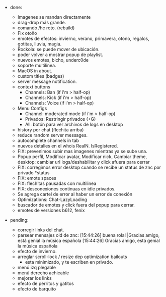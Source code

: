 * done:
    - Imagenes se mandan directamente
    - drag-drop más grande.
    - comando /hc roto. (rebuild)
    - Fix otoño
    - emotes de efectos: invierno, verano, primavera, otono, regalos, gotitas, lluvia, magia.
    - Rockola: se puede mover de ubicación.
    - poder volver a mostrar popup de playlist.
    - nuevos emotes, bicho, underc0de
    - soporte multilinea.
    - MacOS in about.
    - custom titles (badges)
    - server message notification.
    - context buttons
      * Channels: Ban (if i'm > half-op)
      * Channels: Kick (if i'm > half-op)
      * Channels: Voice (if i'm > half-op)
    - Menu Configs
      * Channel: moderated mode (if i'm > half-op)
      * Privados: Restringir privados (+G)
      * All: botón para ver archivos de logs en desktop
    - history por chat (flechita arriba)
    - reduce random server messages.
    - autocomplete channels in tab
    - nuevos detalles en el whois RealN. IsRegistered.
    - FIX: prevenimos subir mas imagenes mientras ya se sube una.
    - Popup perfil, Modificar avatar, Modificar nick, Cambiar theme, desktop: cambiar url logs/deshabilitar y click afuera para cerrar
    - FIX: corregimos error desktop cuando se recibe un status de znc por privado *status
    - FIX: emote spaces
    - FIX: flechitas pausadas con multilinea
    - FIX: desconexiones continuas en idle privados.
    - Se agrega cartel de error al haber un error de conexión
    - Optimizations: Chat-LazyLoading
    - buscador de emotes y click fuera del popup para cerrar.
    - emotes de versiones b612, fenix
      
* pending:
    - corregir links del chat.
    - parsear mensajes old de znc: 
        [15:44:26] <ronin> buena rola! |Gracias amigo, está genial la música española 
        [15:44:26] Gracias amigo, está genial la música española 
    - efecto de invierno.
    - arreglar scroll-lock / resize dep optimization bailouts
      - esta minimizado, y te escriben en privado.
    - menú izq plegable
    - menú derecho achicable
    - mejorar los links
    - efecto de perritos y gatitos
    - efecto de barquito


